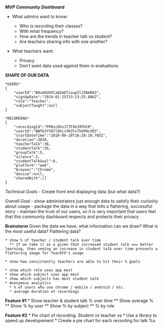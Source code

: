 ***MVP Community Dashboard***

* What admins want to know:
    - Who is recording their classes?
    - With what frequency?
    - How are the trends in teacher talk vs student?
    - Are teachers sharing info with one another?

* What teachers want:
    - Privacy
    - Don't want data used against them in evaluations

**SHAPE OF OUR DATA**

    *USERS*
    {
        "userId":"B8zm5UUVCzW2mETioupSlJZ6mRA3",
        "signUpDate":"2019-01-25T23:23:25.886Z",
        "role":"Teacher",
        "subjectTaught":null
    }

    *RECORDING*
    {
        "recordingId":"PPBzcDhnJlTFXk39THlR",
        "userId":"BWf6JYY87lQhjsYRZFxThUPHcXD3",
        "startDateTime":"2018-09-28T16:28:18.785Z",
        "duration":3834,
        "teacherTalk":36,
        "studentTalk":56,
        "groupTalk":5,
        "silence":2,
        "studentTalkGoal":0,
        "platform":"web",
        "browser":"Chrome",
        "device":null,
        "sharedWith":[]
    }

*Technical Goals*
    <!-- - Read the data from the files  -->
    <!-- - Format data to use -->
    - Create front end displaying data (but what data?)

*Overall Goal*
    - show administrators just enough data to satisfy their curiosity about usage
    - package the data in a way that tells a flattering, successful story
    - maintain the trust of our users, so it is very important that users feel that this community dashboard respects and protects their privacy

**Brainstorm**
    Given the data we have, what information can we draw? What is the most useful data? Flattering data?

    * show % of teacher / student talk over time
      ** If we take it as a given that increased student talk === better learning, then seeing an increase in student talk over time presents a flattering image for TeachFX's usage
      
    * show how consistently teachers are able to hit their % goals

    * show which role uses app most 
    * show which subject uses app most
    * show which subjects has most student talk
    * Anonymous analytics
      * % of users who use chrome / mobile / android / etc.
      * average duration of recordings

**Feature #1**
    * Show teacher & student talk % over time
      ** Show average %
      ** Show % by user
      ** Show % by subject
      ** % by role

**Feature #2**
    * Pie chart of recording. Student vs teacher vs 
      * Use a library to speed up developement
    * Create a pie chart for each recording for talk %s
      